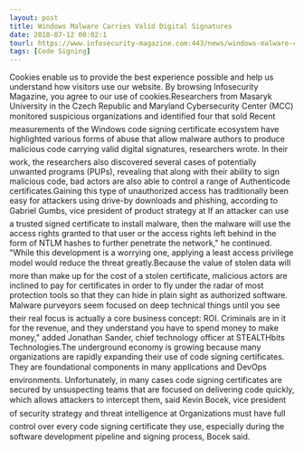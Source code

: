 ```yaml
---
layout: post
title: Windows Malware Carries Valid Digital Signatures
date: 2018-07-12 00:02:1
tourl: https://www.infosecurity-magazine.com:443/news/windows-malware-carries-valid/
tags: [Code Signing]
---
```

Cookies enable us to provide the best experience possible and help us understand how visitors use our website. By browsing Infosecurity Magazine, you agree to our use of cookies.Researchers from Masaryk University in the Czech Republic and Maryland Cybersecurity Center (MCC) monitored suspicious organizations and identified four that sold Recent measurements of the Windows code signing certificate ecosystem have highlighted various forms of abuse that allow malware authors to produce malicious code carrying valid digital signatures, researchers wrote. In their work, the researchers also discovered several cases of potentially unwanted programs (PUPs), revealing that along with their ability to sign malicious code, bad actors are also able to control a range of Authenticode certificates.Gaining this type of unauthorized access has traditionally been easy for attackers using drive-by downloads and phishing, according to Gabriel Gumbs, vice president of product strategy at If an attacker can use a trusted signed certificate to install malware, then the malware will use the access rights granted to that user or the access rights left behind in the form of NTLM hashes to further penetrate the network," he continued. "While this development is a worrying one, applying a least access privilege model would reduce the threat greatly.Because the value of stolen data will more than make up for the cost of a stolen certificate, malicious actors are inclined to pay for certificates in order to fly under the radar of most protection tools so that they can hide in plain sight as authorized software. Malware purveyors seem focused on deep technical things until you see their real focus is actually a core business concept: ROI. Criminals are in it for the revenue, and they understand you have to spend money to make money," added Jonathan Sander, chief technology officer at STEALTHbits Technologies.The underground economy is growing because many organizations are rapidly expanding their use of code signing certificates. They are foundational components in many applications and DevOps environments. Unfortunately, in many cases code signing certificates are secured by unsuspecting teams that are focused on delivering code quickly, which allows attackers to intercept them, said Kevin Bocek, vice president of security strategy and threat intelligence at Organizations must have full control over every code signing certificate they use, especially during the software development pipeline and signing process, Bocek said.